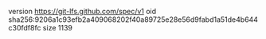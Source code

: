 version https://git-lfs.github.com/spec/v1
oid sha256:9206a1c93efb2a409068202f40a89725e28e56d9fabd1a51de4b644c30fdf8fc
size 1139

